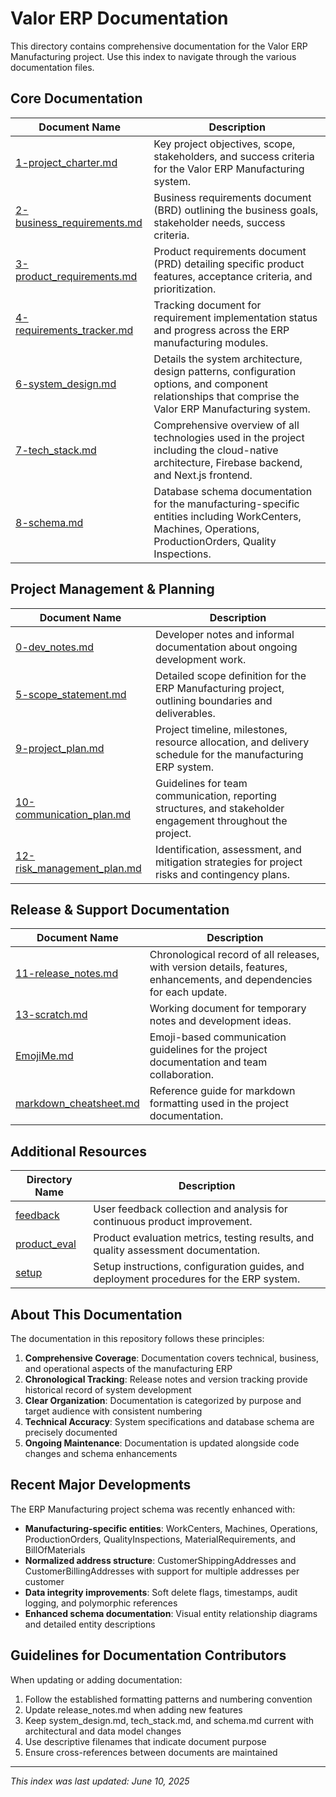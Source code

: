 # Valor ERP Documentation

This directory contains comprehensive documentation for the Valor ERP Manufacturing project. Use this index to navigate through the various documentation files.

## Core Documentation

| Document Name     | Description   |
|-----------------|---------------|
| [1-project_charter.md](./1-project_charter.md) | Key project objectives, scope, stakeholders, and success criteria for the Valor ERP Manufacturing system. |
| [2-business_requirements.md](./2-business_requirements.md) | Business requirements document (BRD) outlining the business goals, stakeholder needs, success criteria. |
| [3-product_requirements.md](./3-product_requirements.md) | Product requirements document (PRD) detailing specific product features, acceptance criteria, and prioritization. |
| [4-requirements_tracker.md](./4-requirements_tracker.md) | Tracking document for requirement implementation status and progress across the ERP manufacturing modules. |
| [6-system_design.md](./6-system_design.md) | Details the system architecture, design patterns, configuration options, and component relationships that comprise the Valor ERP Manufacturing system. |
| [7-tech_stack.md](./7-tech_stack.md) | Comprehensive overview of all technologies used in the project including the cloud-native architecture, Firebase backend, and Next.js frontend. |
| [8-schema.md](./8-schema.md) | Database schema documentation for the manufacturing-specific entities including WorkCenters, Machines, Operations, ProductionOrders, Quality Inspections. |

## Project Management & Planning

| Document Name     | Description   |
|-----------------|---------------|
| [0-dev_notes.md](./0-dev_notes.md) | Developer notes and informal documentation about ongoing development work. |
| [5-scope_statement.md](./5-scope_statement.md) | Detailed scope definition for the ERP Manufacturing project, outlining boundaries and deliverables. |
| [9-project_plan.md](./9-project_plan.md) | Project timeline, milestones, resource allocation, and delivery schedule for the manufacturing ERP system. |
| [10-communication_plan.md](./10-communication_plan.md) | Guidelines for team communication, reporting structures, and stakeholder engagement throughout the project. |
| [12-risk_management_plan.md](./12-risk_management_plan.md) | Identification, assessment, and mitigation strategies for project risks and contingency plans. |

## Release & Support Documentation

| Document Name     | Description   |
|-----------------|---------------|
| [11-release_notes.md](./11-release_notes.md) | Chronological record of all releases, with version details, features, enhancements, and dependencies for each update. |
| [13-scratch.md](./13-scratch.md) | Working document for temporary notes and development ideas. |
| [EmojiMe.md](./EmojiMe.md) | Emoji-based communication guidelines for the project documentation and team collaboration. |
| [markdown_cheatsheet.md](./markdown_cheatsheet.md) | Reference guide for markdown formatting used in the project documentation. |

## Additional Resources

| Directory Name     | Description   |
|--------------------|---------------|
| [feedback](./feedback) | User feedback collection and analysis for continuous product improvement. |
| [product_eval](./product_eval) | Product evaluation metrics, testing results, and quality assessment documentation. |
| [setup](./setup) | Setup instructions, configuration guides, and deployment procedures for the ERP system. |

## About This Documentation

The documentation in this repository follows these principles:

1. **Comprehensive Coverage**: Documentation covers technical, business, and operational aspects of the manufacturing ERP
2. **Chronological Tracking**: Release notes and version tracking provide historical record of system development
3. **Clear Organization**: Documentation is categorized by purpose and target audience with consistent numbering
4. **Technical Accuracy**: System specifications and database schema are precisely documented
5. **Ongoing Maintenance**: Documentation is updated alongside code changes and schema enhancements

## Recent Major Developments

The ERP Manufacturing project schema was recently enhanced with:

- **Manufacturing-specific entities**: WorkCenters, Machines, Operations, ProductionOrders, QualityInspections, MaterialRequirements, and BillOfMaterials
- **Normalized address structure**: CustomerShippingAddresses and CustomerBillingAddresses with support for multiple addresses per customer
- **Data integrity improvements**: Soft delete flags, timestamps, audit logging, and polymorphic references
- **Enhanced schema documentation**: Visual entity relationship diagrams and detailed entity descriptions

## Guidelines for Documentation Contributors

When updating or adding documentation:

1. Follow the established formatting patterns and numbering convention
2. Update release_notes.md when adding new features
3. Keep system_design.md, tech_stack.md, and schema.md current with architectural and data model changes
4. Use descriptive filenames that indicate document purpose
5. Ensure cross-references between documents are maintained

---

*This index was last updated: June 10, 2025*
